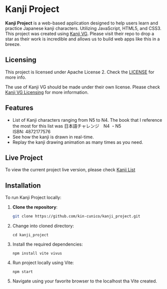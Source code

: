 # Kanji Project

**Kanji Project** is a web-based application designed to help users learn and practice Japanese kanji characters. Utilizing JavaScript, HTML5, and CSS3.
<br>
This project was created using [Kanji VG](https://github.com/KanjiVG/kanjivg/tree/master). Please visit their repo to drop a star as their work is incredible and allows us to build web apps like this in a breeze.

## Licensing
This project is licensed under Apache License 2. Check the [LICENSE](LICENSE) for more info.

The use of Kanji VG should be made under their own license. Please check [Kanji VG Licensing](https://github.com/KanjiVG/kanjivg/blob/master/COPYING) for more information.

## Features

- List of Kanji characters ranging from N5 to N4. The book that I reference the most for this list was
  日本語チャレンジ　N4 ・N5 <br>
    ISBN: 4872177576
- See how the kanji is drawn in real-time.
- Replay the kanji drawing animation as many times as you need.

## Live Project
To view the current project live version, please check [Kanji List](https://kin-cunico.github.io/kanji_project/)

## Installation

To run Kanji Project locally:

1. **Clone the repository**:
   ```bash
   git clone https://github.com/kin-cunico/kanji_project.git
   ```
2. Change into cloned directory:
   ```
   cd kanji_project
   ```
3. Install the required dependencies:
   ```
   npm install vite vivus
4. Run project locally using Vite:
   ```
   npm start
   ```
5. Navigate using your favorite browser to the localhost tha Vite created.
